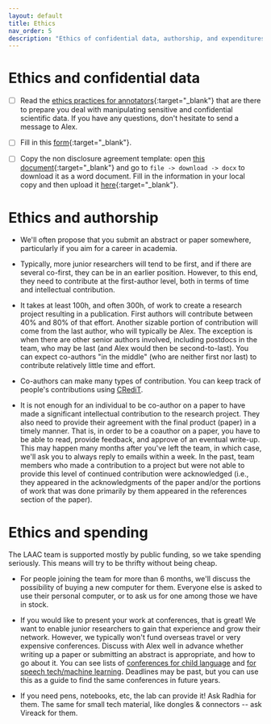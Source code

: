 ```yaml
---
layout: default
title: Ethics
nav_order: 5
description: "Ethics of confidential data, authorship, and expenditures"
---
```


# Ethics and confidential data

- [ ] Read the [ethics practices for annotators](https://docs.google.com/document/d/1FPxgS4SwXHryx_Bq3YtXdmEyRBtkUrwe07ICWQEx_iU/edit){:target="_blank"} that are there to prepare you deal with manipulating sensitive and confidential scientific data. If you have any questions, don't hesitate to send a message to Alex.

- [ ] Fill in this [form](https://docs.google.com/forms/d/e/1FAIpQLSfWYnVTCLPsXDRLTajY8Cyq9Gfv6F7-O5aH3wvsMUGiTk82Vw/viewform?usp=sf_link){:target="_blank"}.

- [ ] Copy the non disclosure agreement template: open [this document](https://docs.google.com/document/d/14X5nryb05BpobXKoTEyJdZbrlTaTke-gl2Q1aPJI-UU/edit?usp=sharing){:target="_blank"} and go to `file -> download -> docx`
to download it as a word document. Fill in the information in your local copy and then upload it [here](https://mycore.core-cloud.net/index.php/s/hlk5R3kjRSMhs2U){:target="_blank"}.



# Ethics and authorship

- We'll often propose that you submit an abstract or paper somewhere, particularly if you aim for a career in academia.

- Typically, more junior researchers will tend to be first, and if there are several co-first, they can be in an earlier position. However, to this end, they need to contribute at the first-author level, both in terms of time and intellectual contribution.

- It takes at least 100h, and often 300h, of work to create a research project resulting in a publication. First authors will contribute between 40% and 80% of that effort. Another sizable portion of contribution will come from the last author, who will typically be Alex. The exception is when there are other senior authors involved, including postdocs in the team, who may be last (and Alex would then be second-to-last). You can expect co-authors "in the middle" (who are neither first nor last) to contribute relatively little time and effort.

- Co-authors can make many types of contribution. You can keep track of people's contributions using [CRediT](https://www.elsevier.com/authors/policies-and-guidelines/credit-author-statement).

- It is not enough for an individual to be co-author on a paper to have made a significant intellectual contribution to the research project. They also need to provide their agreement with the final product (paper) in a timely manner. That is, in order to be a coauthor on a paper, you have to be able to read, provide feedback, and approve of an eventual write-up. This may happen many months after you've left the team, in which case, we'll ask you to always reply to emails within a week. In the past, team members who made a contribution to a project but were not able to provide this level of continued contribution were acknowledged (i.e., they appeared in the acknowledgments of the paper and/or the portions of work that was done primarily by them appeared in the references section of the paper).

# Ethics and spending

The LAAC team is supported mostly by public funding, so we take spending seriously. This means will try to be thrifty without being cheap. 

- For people joining the team for more than 6 months, we'll discuss the possibility of buying a new computer for them. Everyone else is asked to use their personal computer, or to ask us for one among those we have in stock. 

- If you would like to present your work at conferences, that is great! We want to enable junior researchers to gain that experience and grow their network. However, we typically won't fund overseas travel or very expensive conferences. Discuss with Alex well in advance whether writing up a paper or submitting an abstract is appropriate, and how to go about it. You can see lists of [conferences for child language](https://docs.google.com/spreadsheets/d/11Casx-W9F04knaYF1RVO7BFZFVsOEm-aMc8Bpn-a6es/edit#gid=0) and [for speech tech/machine learning](https://docs.google.com/spreadsheets/d/12Lg-YNKa1aW8J2GHt3S_iAllsrRLXn984imeemjSchQ/edit#gid=0). Deadlines may be past, but you can use this as a guide to find the same conferences in future years.

- If you need pens, notebooks, etc, the lab can provide it! Ask Radhia for them. The same for small tech material, like dongles & connectors -- ask Vireack for them.

<!--- Scripts that are required for this specific page. It won't be displayed. Keep that section after all markdown.
-->
<script>
/*Enables the checkboxes*/
var inp = document.getElementsByTagName("input");
for (var i = 0; i < inp.length; i++) {
    if ( inp[i].type == "checkbox" ) {
        inp[i].disabled=false;
    }
}
</script>
